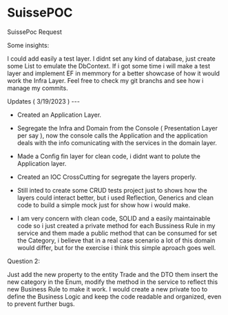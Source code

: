 # SuissePOC
SuissePoc Request

Some insights:

I could add easily a test layer.
I didnt set any kind of database, just create some List to emulate the DbContext.
If i got some time i will make a test layer and implement EF in memmory for a better showcase of how it would work the Infra Layer.
Feel free to check my git branchs and see how i manage my commits.

Updates ( 3/19/2023 ) --- 

- Created an Application Layer.

- Segregate the Infra and Domain from the Console ( Presentation Layer per say ), now the console calls the Application and the application deals with the info comunicating with the services in the domain layer.

- Made a Config fin layer for clean code, i didnt want to polute the Application layer.

- Created an IOC CrossCutting for segregate the layers properly.

- Still inted to create some CRUD tests project just to shows how the layers could interact better, but i used Reflection, Generics and clean code to build a simple mock just for show how i would make.

- I am very concern with clean code, SOLID and a easily maintainable code so i just created a private method for each Bussiness Rule in my service and them made a public method that can be consumed for set the Category, i believe that in a real case scenario a lot of this domain would differ, but for the exercise i think this simple aproach goes well.

Question 2:

Just add the new property to the entity Trade and the DTO  them insert the new category in the Enum, modify the method in the service to reflect this new Business Rule
to make it work. I would create a new private too to define the Business Logic and keep the code readable and organized, even to prevent further bugs.

